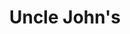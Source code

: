 ---
title: "Uncle John's"
url: /quezon-city/uncle-johns-e-rodriguez-jr-avenue-2/
shop: convenience
---